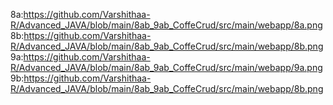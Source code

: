 8a:https://github.com/Varshithaa-R/Advanced_JAVA/blob/main/8ab_9ab_CoffeCrud/src/main/webapp/8a.png
8b:https://github.com/Varshithaa-R/Advanced_JAVA/blob/main/8ab_9ab_CoffeCrud/src/main/webapp/8b.png
9a:https://github.com/Varshithaa-R/Advanced_JAVA/blob/main/8ab_9ab_CoffeCrud/src/main/webapp/9a.png
9b:https://github.com/Varshithaa-R/Advanced_JAVA/blob/main/8ab_9ab_CoffeCrud/src/main/webapp/8b.png
